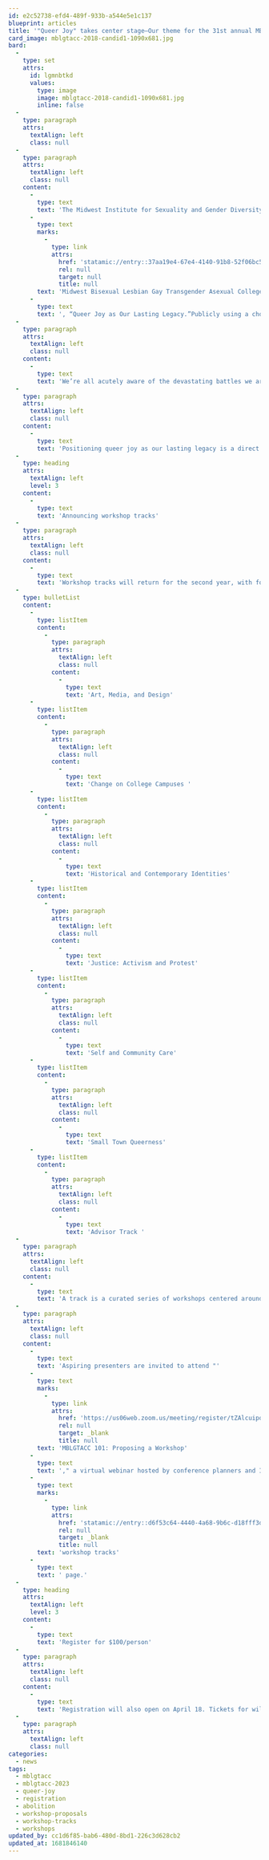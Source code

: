 ```yaml
---
id: e2c52738-efd4-489f-933b-a544e5e1c137
blueprint: articles
title: '"Queer Joy" takes center stage—Our theme for the 31st annual MBLGTACC, plus workshop track and registration details'
card_image: mblgtacc-2018-candid1-1090x681.jpg
bard:
  -
    type: set
    attrs:
      id: lgmnbtkd
      values:
        type: image
        image: mblgtacc-2018-candid1-1090x681.jpg
        inline: false
  -
    type: paragraph
    attrs:
      textAlign: left
      class: null
  -
    type: paragraph
    attrs:
      textAlign: left
      class: null
    content:
      -
        type: text
        text: 'The Midwest Institute for Sexuality and Gender Diversity and the 2023 MBLGTACC planning team are pleased to announce the theme of the 32st annual '
      -
        type: text
        marks:
          -
            type: link
            attrs:
              href: 'statamic://entry::37aa19e4-67e4-4140-91b8-52f06bc5d0e0'
              rel: null
              target: null
              title: null
        text: 'Midwest Bisexual Lesbian Gay Transgender Asexual College Conference'
      -
        type: text
        text: ', “Queer Joy as Our Lasting Legacy.”Publicly using a chosen name for the first time. Ripping down a poster promoting an anti-trans speaker. Snuggling up to housepets, propagating yet another plant, cooking a hearty meal for friends, binging a show with reasonable representation. These are all practices and rituals that prioritize queer and trans joy–and it is these practices that are the lifeforce of our communities.'
  -
    type: paragraph
    attrs:
      textAlign: left
      class: null
    content:
      -
        type: text
        text: 'We’re all acutely aware of the devastating battles we are facing and there is plenty of need to continue planning, strategizing, and educating each other to elevate us as a collective force. Centering queer and trans joy is not a distraction from the tumultuous and alarming status of our world, but an intentional grounding in the pleasure, desire, laughter, intimacy and majesty that always ushers us through our hardest moments.'
  -
    type: paragraph
    attrs:
      textAlign: left
      class: null
    content:
      -
        type: text
        text: 'Positioning queer joy as our lasting legacy is a direct counter to the current status of our struggles, a proclamation that we choose to celebrate ourselves as a response to threats rather than surrender. Invoking this theme for MBLGTACC 2023 drives us to curate a space that feels like a collective sigh of relief, allowing us to set down our battle-gear for a few moments and be nurtured by the healing powers of queer joy and contribute to our lasting legacy.'
  -
    type: heading
    attrs:
      textAlign: left
      level: 3
    content:
      -
        type: text
        text: 'Announcing workshop tracks'
  -
    type: paragraph
    attrs:
      textAlign: left
      class: null
    content:
      -
        type: text
        text: 'Workshop tracks will return for the second year, with focused content in the following areas:'
  -
    type: bulletList
    content:
      -
        type: listItem
        content:
          -
            type: paragraph
            attrs:
              textAlign: left
              class: null
            content:
              -
                type: text
                text: 'Art, Media, and Design'
      -
        type: listItem
        content:
          -
            type: paragraph
            attrs:
              textAlign: left
              class: null
            content:
              -
                type: text
                text: 'Change on College Campuses '
      -
        type: listItem
        content:
          -
            type: paragraph
            attrs:
              textAlign: left
              class: null
            content:
              -
                type: text
                text: 'Historical and Contemporary Identities'
      -
        type: listItem
        content:
          -
            type: paragraph
            attrs:
              textAlign: left
              class: null
            content:
              -
                type: text
                text: 'Justice: Activism and Protest'
      -
        type: listItem
        content:
          -
            type: paragraph
            attrs:
              textAlign: left
              class: null
            content:
              -
                type: text
                text: 'Self and Community Care'
      -
        type: listItem
        content:
          -
            type: paragraph
            attrs:
              textAlign: left
              class: null
            content:
              -
                type: text
                text: 'Small Town Queerness'
      -
        type: listItem
        content:
          -
            type: paragraph
            attrs:
              textAlign: left
              class: null
            content:
              -
                type: text
                text: 'Advisor Track '
  -
    type: paragraph
    attrs:
      textAlign: left
      class: null
    content:
      -
        type: text
        text: 'A track is a curated series of workshops centered around a common theme or topic, and will aid attendees in choosing which workshops to attend based on their interests and aspirations. '
  -
    type: paragraph
    attrs:
      textAlign: left
      class: null
    content:
      -
        type: text
        text: 'Aspiring presenters are invited to attend "'
      -
        type: text
        marks:
          -
            type: link
            attrs:
              href: 'https://us06web.zoom.us/meeting/register/tZAlcuipqDovEtXu3ZosiwZuUpcvXLq1QkTL'
              rel: null
              target: _blank
              title: null
        text: 'MBLGTACC 101: Proposing a Workshop'
      -
        type: text
        text: '," a virtual webinar hosted by conference planners and Institute volunteer staff. Read descriptions on our '
      -
        type: text
        marks:
          -
            type: link
            attrs:
              href: 'statamic://entry::d6f53c64-4440-4a68-9b6c-d18fff3d6834'
              rel: null
              target: _blank
              title: null
        text: 'workshop tracks'
      -
        type: text
        text: ' page.'
  -
    type: heading
    attrs:
      textAlign: left
      level: 3
    content:
      -
        type: text
        text: 'Register for $100/person'
  -
    type: paragraph
    attrs:
      textAlign: left
      class: null
    content:
      -
        type: text
        text: 'Registration will also open on April 18. Tickets for will be available at $100 per person and includes a meal for the Saturday lunch and learn session. Register by October 3 to guarantee your accessibility accommodation(s), program booklet, swag, and lunch and learn meal ticket.'
  -
    type: paragraph
    attrs:
      textAlign: left
      class: null
categories:
  - news
tags:
  - mblgtacc
  - mblgtacc-2023
  - queer-joy
  - registration
  - abolition
  - workshop-proposals
  - workshop-tracks
  - workshops
updated_by: cc1d6f85-bab6-480d-8bd1-226c3d628cb2
updated_at: 1681846140
---
```

